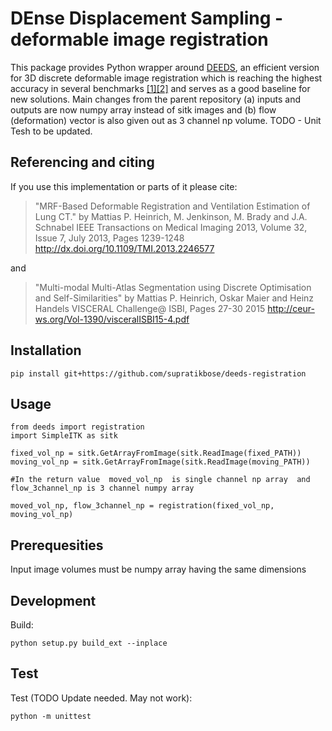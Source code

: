 # DEnse Displacement Sampling - deformable image registration

This package provides Python wrapper around [DEEDS](https://github.com/mattiaspaul/deedsBCV), an efficient version for 3D discrete deformable image registration which is reaching the highest accuracy in several benchmarks [[1]](https://pubmed.ncbi.nlm.nih.gov/27254856/)[[2]](https://arxiv.org/abs/2109.11572) and serves as a good baseline for new solutions. Main changes from the parent repository (a) inputs and outputs are now numpy array instead of sitk images and (b) flow (deformation) vector is also given out as 3 channel np volume. TODO - Unit Tesh to be updated.

## Referencing and citing
If you use this implementation or parts of it please cite:
 
>"MRF-Based Deformable Registration and Ventilation Estimation of Lung CT."
 by Mattias P. Heinrich, M. Jenkinson, M. Brady and J.A. Schnabel
 IEEE Transactions on Medical Imaging 2013, Volume 32, Issue 7, July 2013, Pages 1239-1248
 http://dx.doi.org/10.1109/TMI.2013.2246577
 
 and
 
>"Multi-modal Multi-Atlas Segmentation using Discrete Optimisation and Self-Similarities"
 by Mattias P. Heinrich, Oskar Maier and Heinz Handels
 VISCERAL Challenge@ ISBI, Pages 27-30 2015
 http://ceur-ws.org/Vol-1390/visceralISBI15-4.pdf
 
## Installation
```
pip install git+https://github.com/supratikbose/deeds-registration
```

## Usage
```
from deeds import registration
import SimpleITK as sitk

fixed_vol_np = sitk.GetArrayFromImage(sitk.ReadImage(fixed_PATH))
moving_vol_np = sitk.GetArrayFromImage(sitk.ReadImage(moving_PATH))

#In the return value  moved_vol_np  is single channel np array  and flow_3channel_np is 3 channel numpy array

moved_vol_np, flow_3channel_np = registration(fixed_vol_np, moving_vol_np)
```

## Prerequesities
Input image volumes must be numpy array having the same dimensions

## Development
Build:
```
python setup.py build_ext --inplace
```
## Test
Test (TODO Update needed. May not work):
```
python -m unittest 
```
